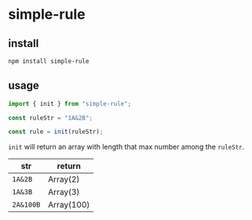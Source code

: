 # simple-rule

## install

```bash
npm install simple-rule
```

## usage

```typescript
import { init } from "simple-rule";

const ruleStr = "1A&2B";

const rule = init(ruleStr);
```

`init` will return an array with length that max number among the `ruleStr`.

| str | return |
| -- | -- |
| `1A&2B` | Array(2) | 
| `1A&3B` | Array(3) |
| `2A&100B` | Array(100) |

